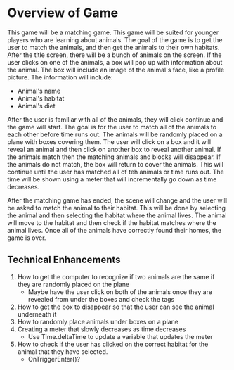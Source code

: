 # Overview of Game
This game will be a matching game. This game will be suited for younger players who are learning about animals. The goal of the game is to get the user to match the animals, and then get the animals to their own habitats. After the title screen, there will be a bunch of animals on the screen. If the user clicks on one of the animals, a box will pop up with information about the animal. The box will include an image of the animal's face, like a profile picture. The information will include:
* Animal's name
* Animal's habitat
* Animal's diet

After the user is familiar with all of the animals, they will click continue and the game will start. The goal is for the user to match all of the animals to each other before time runs out. The animals will be randomly placed on a plane with boxes covering them. The user will click on a box and it will reveal an animal and then click on another box to reveal another animal. If the animals match then the matching animals and blocks will disappear. If the animals do not match, the box will return to cover the animals. This will continue until the user has matched all of teh animals or time runs out. The time will be shown using a meter that will incrementally go down as time decreases. 

After the matching game has ended, the scene will change and the user will be asked to match the animal to their habitat. This will be done by selecting the animal and then selecting the habitat where the animal lives. The animal will move to the habitat and then check if the habitat matches where the animal lives. Once all of the animals have correctly found their homes, the game is over. 
## Technical Enhancements
1. How to get the computer to recognize if two animals are the same if they are randomly placed on the plane
	* Maybe have the user click on both of the animals once they are revealed from under the boxes and check the tags 
2. How to get the box to disappear so that the user can see the animal underneath it
3. How to randomly place animals under boxes on a plane
4. Creating a meter that slowly decreases as time decreases
	* Use Time.deltaTime to update a variable that updates the meter 
5. How to check if the user has clicked on the correct habitat for the animal that they have selected. 
	* OnTriggerEnter()?


